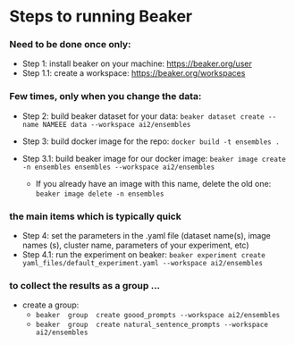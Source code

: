 # Steps to running Beaker

### Need to be done once only:
- Step 1: install beaker on your machine: https://beaker.org/user
- Step 1.1: create a workspace: https://beaker.org/workspaces


### Few times, only when you change the data:
- Step 2: build beaker dataset for your data: `beaker dataset create --name NAMEEE data --workspace ai2/ensembles`

- Step 3: build docker image for the repo: `docker build -t ensembles .`
- Step 3.1: build beaker image for our docker image: `beaker image create -n ensembles ensembles --workspace ai2/ensembles`
    - If you already have an image with this name, delete the old one: `beaker image delete -n ensembles`


### the main items which is typically quick
- Step 4: set the parameters in the .yaml file (dataset name(s), image names (s), cluster name, parameters of your experiment, etc)
- Step 4.1: run the experiment on beaker: `beaker experiment create yaml_files/default_experiment.yaml --workspace ai2/ensembles`

### to collect the results as a group ...
 - create a group: 
   - `beaker  group  create goood_prompts --workspace ai2/ensembles`
   - `beaker  group  create natural_sentence_prompts --workspace ai2/ensembles`